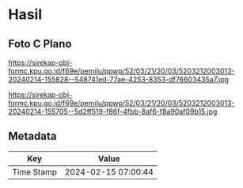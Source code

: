 # Hasil

## Foto C Plano

https://sirekap-obj-formc.kpu.go.id/f69e/pemilu/ppwp/52/03/21/20/03/5203212003013-20240214-155828--548741ed-77ae-4253-8353-df76603435a7.jpg

https://sirekap-obj-formc.kpu.go.id/f69e/pemilu/ppwp/52/03/21/20/03/5203212003013-20240214-155705--5d2ff519-f86f-4fbb-8af6-f8a90af09b15.jpg


## Metadata

| Key        | Value               |
| ---------- | ------------------- |
| Time Stamp | 2024-02-15 07:00:44 |



